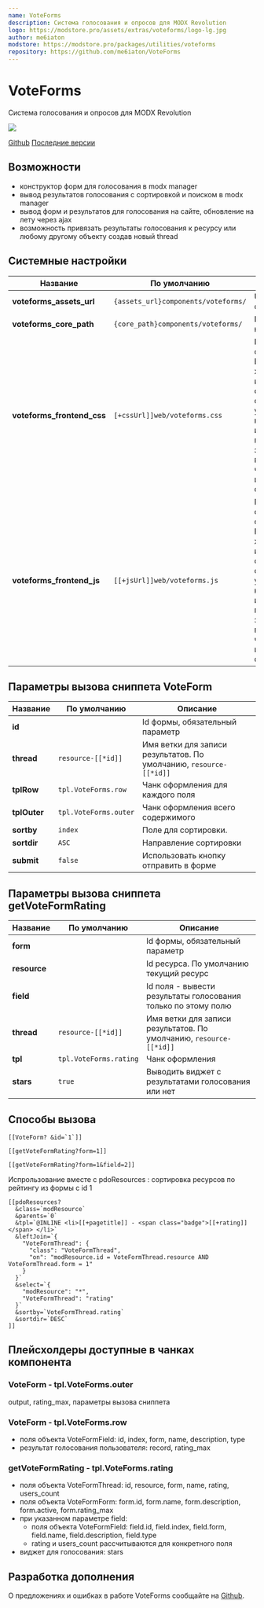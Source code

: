 ```yaml
---
name: VoteForms
description: Система голосования и опросов для MODX Revolution
logo: https://modstore.pro/assets/extras/voteforms/logo-lg.jpg
author: me6iaton
modstore: https://modstore.pro/packages/utilities/voteforms
repository: https://github.com/me6iaton/VoteForms
---
```

# VoteForms

Система голосования и опросов для MODX Revolution

![](https://file.modx.pro/files/b/a/7/ba7e5f21b01fb0787c8f9e983acb4c99.png)

[Github][1]
[Поcледние версии][2]

## Возможности

- конструктор форм для голосования в modx manager
- вывод результaтов голосования с сортировкой и поиском в modx manager
- вывод форм и результатов для голосования на сайте, обновление на лету через ajax
- возможность привязать результаты голосования к ресурсу или любому другому объекту создав новый thread

## Системные настройки

| Название                   | По умолчанию                        | Описание                                                                                                                                                                |
| -------------------------- | ----------------------------------- | ----------------------------------------------------------------------------------------------------------------------------------------------------------------------- |
| **voteforms_assets_url**   | `{assets_url}components/voteforms/` | Url к файлам фронтенда                                                                                                                                                  |
| **voteforms_core_path**    | `{core_path}components/voteforms/`  | Путь к компоненту                                                                                                                                                       |
| **voteforms_frontend_css** | `[+cssUrl]]web/voteforms.css`       | Путь к файлу со стилями. Если вы хотите использовать собственные стили - укажите путь к ним здесь, или очистите параметр и загрузите их вручную через шаблон сайта.     |
| **voteforms_frontend_js**  | `[[+jsUrl]]web/voteforms.js`        | Путь к файлу со скриптами. Если вы хотите использовать собственные скрипты - укажите путь к ним здесь, или очистите параметр и загрузите их вручную через шаблон сайта. |

## Параметры вызова сниппета VoteForm

| Название     | По умолчанию          | Описание                                                           |
| ------------ | --------------------- | ------------------------------------------------------------------ |
| **id**       |                       | Id формы, обязательный параметр                                    |
| **thread**   | `resource-[[*id]]`    | Имя ветки для записи результатов. По умолчанию, `resource-[[*id]]` |
| **tplRow**   | `tpl.VoteForms.row`   | Чанк оформления для каждого поля                                   |
| **tplOuter** | `tpl.VoteForms.outer` | Чанк оформления всего содержимого                                  |
| **sortby**   | `index`               | Поле для сортировки.                                               |
| **sortdir**  | `ASC`                 | Направление сортировки                                             |
| **submit**   | `false`               | Использовать кнопку отправить в форме                              |

## Параметры вызова сниппета getVoteFormRating

| Название     | По умолчанию           | Описание                                                           |
| ------------ | ---------------------- | ------------------------------------------------------------------ |
| **form**     |                        | Id формы, обязательный параметр                                    |
| **resource** |                        | Id ресурса. По умолчанию текущий ресурс                            |
| **field**    |                        | Id поля - вывести результаты голосования только по этому полю      |
| **thread**   | `resource-[[*id]]`     | Имя ветки для записи результатов. По умолчанию, `resource-[[*id]]` |
| **tpl**      | `tpl.VoteForms.rating` | Чанк оформления                                                    |
| **stars**    | `true`                 | Выводить виджет с результатами голосования или нет                 |

## Способы вызова

```modx
[[VoteForm? &id=`1`]]
```

```modx
[[getVoteFormRating?form=1]]
```

```modx
[[getVoteFormRating?form=1&field=2]]
```

Испрользование вместе с pdoResources : сортировка ресурсов по рейтингу из формы c id 1

```modx
[[pdoResources?
  &class=`modResource`
  &parents=`0`
  &tpl=`@INLINE <li>[[+pagetitle]] - <span class="badge">[[+rating]]</span> </li>`
  &leftJoin=`{
    "VoteFormThread": {
      "class": "VoteFormThread",
      "on": "modResource.id = VoteFormThread.resource AND VoteFormThread.form = 1"
    }
  }`
  &select=`{
    "modResource": "*",
    "VoteFormThread": "rating"
  }`
  &sortby=`VoteFormThread.rating`
  &sortdir=`DESC`
]]
```

## Плейсхолдеры доступные в чанках компонента

### VoteForm - tpl.VoteForms.outer

output, rating_max, параметры вызова сниппета

### VoteForm - tpl.VoteForms.row

- поля объекта VoteFormField: id, index, form, name, description, type
- результат голосования пользователя: record, rating_max

### getVoteFormRating - tpl.VoteForms.rating

- поля объекта VoteFormThread: id, resource, form, name, rating, users_count
- поля объекта VoteFormForm: form.id, form.name, form.description, form.active, form.rating_max
- при указанном параметре field:
  - поля объекта VoteFormField: field.id, field.index, field.form, field.name, field.description, field.type
  - rating и users_count рассчитываются для конкретного поля
- виджет для голосования: stars

## Разработка дополнения

О предложениях и ошибках в работе VoteForms сообщайте на [Github][3].

[1]: https://github.com/me6iaton/VoteForms
[2]: https://github.com/me6iaton/VoteForms/releases
[3]: https://github.com/me6iaton/VoteForms/issues
